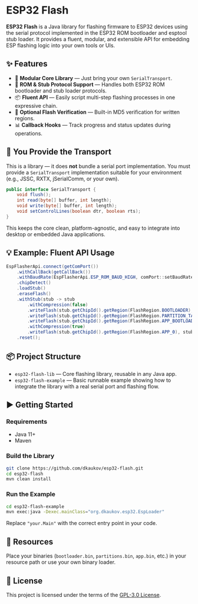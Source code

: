 # ESP32 Flash

**ESP32 Flash** is a Java library for flashing firmware to ESP32 devices using the serial protocol implemented in the ESP32 ROM bootloader and esptool stub loader. It provides a fluent, modular, and extensible API for embedding ESP flashing logic into your own tools or UIs.

## ✨ Features

* 🧱 **Modular Core Library** — Just bring your own `SerialTransport`.
* 🔁 **ROM & Stub Protocol Support** — Handles both ESP32 ROM bootloader and stub loader protocols.
* 📦 **Fluent API** — Easily script multi-step flashing processes in one expressive chain.
* 🧪 **Optional Flash Verification** — Built-in MD5 verification for written regions.
* 📊 **Callback Hooks** — Track progress and status updates during operations.

## 🔧 You Provide the Transport

This is a library — it does **not** bundle a serial port implementation.
You must provide a `SerialTransport` implementation suitable for your environment (e.g., JSSC, RXTX, jSerialComm, or your own).

```java
public interface SerialTransport {
    void flush();
    int read(byte[] buffer, int length);
    void write(byte[] buffer, int length);
    void setControlLines(boolean dtr, boolean rts);
}
```

This keeps the core clean, platform-agnostic, and easy to integrate into desktop or embedded Java applications.

## 💡 Example: Fluent API Usage

```java
EspFlasherApi.connect(getComPort())
    .withCallBack(getCallBack())
    .withBaudRate(EspFlasherApi.ESP_ROM_BAUD_HIGH, comPort::setBaudRate)
    .chipDetect()
    .loadStub()
    .eraseFlash()
    .withStub(stub -> stub
        .withCompression(false)
        .writeFlash(stub.getChipId().getRegion(FlashRegion.BOOTLOADER), stub.readResource("{chip}/Blink.ino.bootloader.bin"), true)
        .writeFlash(stub.getChipId().getRegion(FlashRegion.PARTITION_TABLE), stub.readResource("{chip}/Blink.ino.partitions.bin"), true)
        .writeFlash(stub.getChipId().getRegion(FlashRegion.APP_BOOTLOADER), stub.readResource("{chip}/boot_app0.bin"), true)
        .withCompression(true)
        .writeFlash(stub.getChipId().getRegion(FlashRegion.APP_0), stub.readResource("{chip}/Blink.ino.bin"), true))
    .reset();
```

## 📦 Project Structure

* `esp32-flash-lib` — Core flashing library, reusable in any Java app.
* `esp32-flash-example` — Basic runnable example showing how to integrate the library with a real serial port and flashing flow.

## ▶️ Getting Started

### Requirements

* Java 11+
* Maven

### Build the Library

```bash
git clone https://github.com/dkaukov/esp32-flash.git
cd esp32-flash
mvn clean install
```

### Run the Example

```bash
cd esp32-flash-example
mvn exec:java -Dexec.mainClass="org.dkaukov.esp32.EspLoader"
```

Replace `"your.Main"` with the correct entry point in your code.

## 📁 Resources

Place your binaries (`bootloader.bin`, `partitions.bin`, `app.bin`, etc.) in your resource path or use your own binary loader.

## 📜 License

This project is licensed under the terms of the [GPL-3.0 License](LICENSE).

